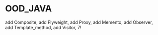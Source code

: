 # OOD_JAVA

 add Composite,
 add Flyweight,
 add Proxy,
 add Memento,
 add Observer,
 add Template_method,
 add Visitor,
7!
